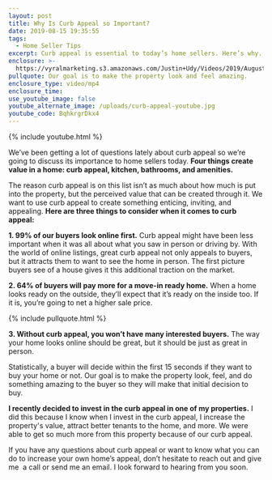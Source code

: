 ```yaml
---
layout: post
title: Why Is Curb Appeal so Important?
date: 2019-08-15 19:35:55
tags:
  - Home Seller Tips
excerpt: Curb appeal is essential to today’s home sellers. Here’s why.
enclosure: >-
  https://vyralmarketing.s3.amazonaws.com/Justin+Udy/Videos/2019/August/Why+Is+Curb+Appeal+so+Important_.mp4
pullquote: Our goal is to make the property look and feel amazing.
enclosure_type: video/mp4
enclosure_time:
use_youtube_image: false
youtube_alternate_image: /uploads/curb-appeal-youtube.jpg
youtube_code: BqhkrgrDkx4
---
```


{% include youtube.html %}

We’ve been getting a lot of questions lately about curb appeal so we’re going to discuss its importance to home sellers today. **Four things create value in a home: curb appeal, kitchen, bathrooms, and amenities.**&nbsp;

The reason curb appeal is on this list isn’t as much about how much is put into the property, but the perceived value that can be created through it. We want to use curb appeal to create something enticing, inviting, and appealing. **Here are three things to consider when it comes to curb appeal:**

**1\. 99% of our buyers look online first.** Curb appeal might have been less important when it was all about what you saw in person or driving by. With the world of online listings, great curb appeal not only appeals to buyers, but it attracts them to want to see the home in person. The first picture buyers see of a house gives it this additional traction on the market.

**2\. 64% of buyers will pay more for a move-in ready home.** When a home looks ready on the outside, they’ll expect that it’s ready on the inside too. If it is, you’re going to net a higher sale price.

{% include pullquote.html %}

**3\. Without curb appeal, you won’t have many interested buyers.** The way your home looks online should be great, but it should be just as great in person.&nbsp;

Statistically, a buyer will decide within the first 15 seconds if they want to buy your home or not. Our goal is to make the property look, feel, and do something amazing to the buyer so they will make that initial decision to buy.

**I recently decided to invest in the curb appeal in one of my properties.** I did this because I know when I invest in the curb appeal, I increase the property's value, attract better tenants to the home, and more. We were able to get so much more from this property because of our curb appeal.

If you have any questions about curb appeal or want to know what you can do to increase your own home’s appeal, don’t hesitate to reach out and give me &nbsp;a call or send me an email. I look forward to hearing from you soon.